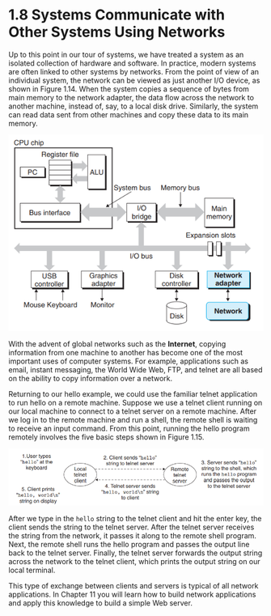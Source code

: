 # 1.8 Systems Communicate with Other Systems Using Networks

Up to this point in our tour of systems, we have treated a system as an isolated collection of hardware and software. In practice, modern systems are often linked to other systems by networks. From the point of view of an individual system, the network can be viewed as just another I/O device, as shown in Figure 1.14. When the system copies a sequence of bytes from main memory to the network adapter, the data flow across the network to another machine, instead of, say, to a local disk drive. Similarly, the system can read data sent from other machines and copy these data to its main memory.

![Figure 1.14 A network is another I/O device.](<../.gitbook/assets/image (15).png>)

With the advent of global networks such as the **Internet**, copying information from one machine to another has become one of the most important uses of computer systems. For example, applications such as email, instant messaging, the World Wide Web, FTP, and telnet are all based on the ability to copy information over a network.

Returning to our hello example, we could use the familiar telnet application to run hello on a remote machine. Suppose we use a telnet client running on our local machine to connect to a telnet server on a remote machine. After we log in to the remote machine and run a shell, the remote shell is waiting to receive an input command. From this point, running the hello program remotely involves the five basic steps shown in Figure 1.15.

![Figure 1.15 Using telnet to run hello remotely over a network.](<../.gitbook/assets/image (16).png>)

After we type in the `hello` string to the telnet client and hit the enter key, the client sends the string to the telnet server. After the telnet server receives the string from the network, it passes it along to the remote shell program. Next, the remote shell runs the hello program and passes the output line back to the telnet server. Finally, the telnet server forwards the output string across the network to the telnet client, which prints the output string on our local terminal.

This type of exchange between clients and servers is typical of all network applications. In Chapter 11 you will learn how to build network applications and apply this knowledge to build a simple Web server.
